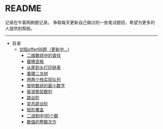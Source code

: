  README
 ===
记录在牛客网刷题记录。
争取每天更新自己做过的一些笔试题目，希望为更多的人提供到帮助。
***
* 目录
    * [剑指offer66题（更新中...)](./剑指offer)
      * [二维数组中的查找](/剑指offer/FindinArray.md/) 
      * [替换空格](/剑指offer/replaceSpace.md)
      * [从尾到头打印链表](/剑指offer/printListFromTailToHead.md)
      * [重建二叉树](/剑指offer/reConstructBinaryTree.md)
      * [用两个栈实现队列 ](/剑指offer/Queue.md)
      * [旋转数组的最小数字](/剑指offer/minNumberInRotateArray.md) 
      * [斐波那契数列](/剑指offer/Fibonacci.md)
      * [跳台阶](/剑指offer/JumpFloor.md)
      * [变态跳台阶](/剑指offer/JumpFloorII.md)
      * [矩形覆盖](/剑指offer/RectCover.md)
      * [二进制中1的个数](/剑指offer/NumberOf1.md)
      * [数值的整数次方](/剑指offer/Power.md)
